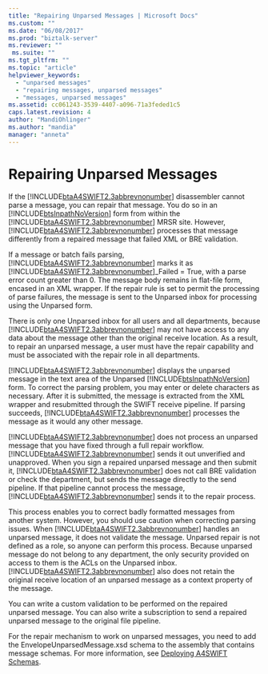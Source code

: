 ```yaml
---
title: "Repairing Unparsed Messages | Microsoft Docs"
ms.custom: ""
ms.date: "06/08/2017"
ms.prod: "biztalk-server"
ms.reviewer: ""
 ms.suite: ""
ms.tgt_pltfrm: ""
ms.topic: "article"
helpviewer_keywords: 
  - "unparsed messages"
  - "repairing messages, unparsed messages"
  - "messages, unparsed messages"
ms.assetid: cc061243-3539-4407-a096-71a3feded1c5
caps.latest.revision: 4
author: "MandiOhlinger"
ms.author: "mandia"
manager: "anneta"
---
```

# Repairing Unparsed Messages
If the [!INCLUDE[btaA4SWIFT2.3abbrevnonumber](../../includes/btaa4swift2-3abbrevnonumber-md.md)] disassembler cannot parse a message, you can repair that message. You do so in an [!INCLUDE[btsInpathNoVersion](../../includes/btsinpathnoversion-md.md)] form from within the [!INCLUDE[btaA4SWIFT2.3abbrevnonumber](../../includes/btaa4swift2-3abbrevnonumber-md.md)] MRSR site. However, [!INCLUDE[btaA4SWIFT2.3abbrevnonumber](../../includes/btaa4swift2-3abbrevnonumber-md.md)] processes that message differently from a repaired message that failed XML or BRE validation.  
  
 If a message or batch fails parsing, [!INCLUDE[btaA4SWIFT2.3abbrevnonumber](../../includes/btaa4swift2-3abbrevnonumber-md.md)] marks it as [!INCLUDE[btaA4SWIFT2.3abbrevnonumber](../../includes/btaa4swift2-3abbrevnonumber-md.md)]_Failed = True, with a parse error count greater than 0. The message body remains in flat-file form, encased in an XML wrapper. If the repair rule is set to permit the processing of parse failures, the message is sent to the Unparsed inbox for processing using the Unparsed form.  
  
 There is only one Unparsed inbox for all users and all departments, because [!INCLUDE[btaA4SWIFT2.3abbrevnonumber](../../includes/btaa4swift2-3abbrevnonumber-md.md)] may not have access to any data about the message other than the original receive location. As a result, to repair an unparsed message, a user must have the repair capability and must be associated with the repair role in all departments.  
  
 [!INCLUDE[btaA4SWIFT2.3abbrevnonumber](../../includes/btaa4swift2-3abbrevnonumber-md.md)] displays the unparsed message in the text area of the Unparsed [!INCLUDE[btsInpathNoVersion](../../includes/btsinpathnoversion-md.md)] form. To correct the parsing problem, you may enter or delete characters as necessary. After it is submitted, the message is extracted from the XML wrapper and resubmitted through the SWIFT receive pipeline. If parsing succeeds, [!INCLUDE[btaA4SWIFT2.3abbrevnonumber](../../includes/btaa4swift2-3abbrevnonumber-md.md)] processes the message as it would any other message.  
  
 [!INCLUDE[btaA4SWIFT2.3abbrevnonumber](../../includes/btaa4swift2-3abbrevnonumber-md.md)] does not process an unparsed message that you have fixed through a full repair workflow. [!INCLUDE[btaA4SWIFT2.3abbrevnonumber](../../includes/btaa4swift2-3abbrevnonumber-md.md)] sends it out unverified and unapproved. When you sign a repaired unparsed message and then submit it, [!INCLUDE[btaA4SWIFT2.3abbrevnonumber](../../includes/btaa4swift2-3abbrevnonumber-md.md)] does not call BRE validation or check the department, but sends the message directly to the send pipeline. If that pipeline cannot process the message, [!INCLUDE[btaA4SWIFT2.3abbrevnonumber](../../includes/btaa4swift2-3abbrevnonumber-md.md)] sends it to the repair process.  
  
 This process enables you to correct badly formatted messages from another system. However, you should use caution when correcting parsing issues. When [!INCLUDE[btaA4SWIFT2.3abbrevnonumber](../../includes/btaa4swift2-3abbrevnonumber-md.md)] handles an unparsed message, it does not validate the message. Unparsed repair is not defined as a role, so anyone can perform this process. Because unparsed message do not belong to any department, the only security provided on access to them is the ACLs on the Unparsed inbox. [!INCLUDE[btaA4SWIFT2.3abbrevnonumber](../../includes/btaa4swift2-3abbrevnonumber-md.md)] also does not retain the original receive location of an unparsed message as a context property of the message.  
  
 You can write a custom validation to be performed on the repaired unparsed message. You can also write a subscription to send a repaired unparsed message to the original file pipeline.  
  
 For the repair mechanism to work on unparsed messages, you need to add the EnvelopeUnparsedMessage.xsd schema to the assembly that contains message schemas. For more information, see [Deploying A4SWIFT Schemas](../../adapters-and-accelerators/accelerator-swift/deploying-a4swift-schemas.md).